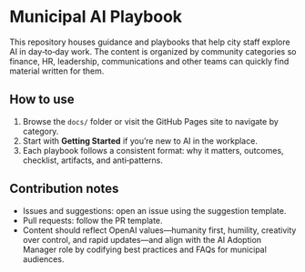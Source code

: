 # Municipal AI Playbook

This repository houses guidance and playbooks that help city staff explore AI in day‑to‑day work. The content is organized by community categories so finance, HR, leadership, communications and other teams can quickly find material written for them.

## How to use
1. Browse the `docs/` folder or visit the GitHub Pages site to navigate by category.
2. Start with **Getting Started** if you’re new to AI in the workplace.
3. Each playbook follows a consistent format: why it matters, outcomes, checklist, artifacts, and anti‑patterns.

## Contribution notes
- Issues and suggestions: open an issue using the suggestion template.
- Pull requests: follow the PR template.
- Content should reflect OpenAI values—humanity first, humility, creativity over control, and rapid updates—and align with the AI Adoption Manager role by codifying best practices and FAQs for municipal audiences.
